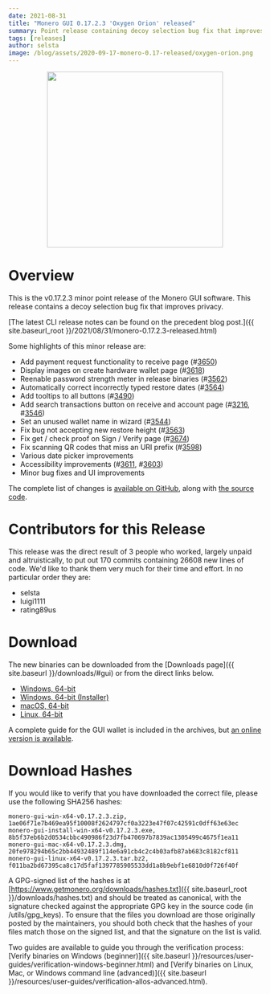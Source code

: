 ```yaml
---
date: 2021-08-31
title: "Monero GUI 0.17.2.3 'Oxygen Orion' released"
summary: Point release containing decoy selection bug fix that improves privacy.
tags: [releases]
author: selsta
image: /blog/assets/2020-09-17-monero-0.17-released/oxygen-orion.png
---
```


<div align="center">
    <img src="{{ page.image }}" width="350px">
</div>

# Overview

This is the v0.17.2.3 minor point release of the Monero GUI software. This release contains a decoy selection bug fix that improves privacy.

[The latest CLI release notes can be found on the precedent blog post.]({{ site.baseurl_root }}/2021/08/31/monero-0.17.2.3-released.html)

Some highlights of this minor release are:

- Add payment request functionality to receive page (#[3650](https://github.com/monero-project/monero-gui/pull/3650))
- Display images on create hardware wallet page (#[3618](https://github.com/monero-project/monero-gui/pull/3618))
- Reenable password strength meter in release binaries (#[3562](https://github.com/monero-project/monero-gui/pull/3562))
- Automatically correct incorrectly typed restore dates (#[3564](https://github.com/monero-project/monero-gui/pull/3564))
- Add tooltips to all buttons (#[3490](https://github.com/monero-project/monero-gui/pull/3490))
- Add search transactions button on receive and account page (#[3216](https://github.com/monero-project/monero-gui/pull/3216), #[3546](https://github.com/monero-project/monero-gui/pull/3546))
- Set an unused wallet name in wizard (#[3544](https://github.com/monero-project/monero-gui/pull/3544))
- Fix bug not accepting new restore height (#[3563](https://github.com/monero-project/monero-gui/pull/3563))
- Fix get / check proof on Sign / Verify page (#[3674](https://github.com/monero-project/monero-gui/pull/3674))
- Fix scanning QR codes that miss an URI prefix (#[3598](https://github.com/monero-project/monero-gui/pull/3598))
- Various date picker improvements
- Accessibility improvements (#[3611](https://github.com/monero-project/monero-gui/pull/3611), #[3603](https://github.com/monero-project/monero-gui/pull/3603))
- Minor bug fixes and UI improvements

The complete list of changes is [available on GitHub](https://github.com/monero-project/monero-gui/compare/v0.17.2.2...v0.17.2.3), along with [the source code](https://github.com/monero-project/monero-gui/tree/v0.17.2.3).

# Contributors for this Release

This release was the direct result of 3 people who worked, largely unpaid and altruistically, to put out 170 commits containing 26608 new lines of code. We'd like to thank them very much for their time and effort. In no particular order they are:

- selsta
- luigi1111
- rating89us

# Download

The new binaries can be downloaded from the [Downloads page]({{ site.baseurl }}/downloads/#gui) or from the direct links below.

- [Windows, 64-bit](https://downloads.getmonero.org/gui/monero-gui-win-x64-v0.17.2.3.zip)
- [Windows, 64-bit (Installer)](https://downloads.getmonero.org/gui/monero-gui-install-win-x64-v0.17.2.3.exe)
- [macOS, 64-bit](https://downloads.getmonero.org/gui/monero-gui-mac-x64-v0.17.2.3.dmg)
- [Linux, 64-bit](https://downloads.getmonero.org/gui/monero-gui-linux-x64-v0.17.2.3.tar.bz2)

A complete guide for the GUI wallet is included in the archives, but [an online version is available](https://github.com/monero-ecosystem/monero-GUI-guide/blob/master/monero-GUI-guide.md).

# Download Hashes

If you would like to verify that you have downloaded the correct file, please use the following SHA256 hashes:

```
monero-gui-win-x64-v0.17.2.3.zip, 1ae06f71e7b469ea95f10008f2624797cf0a3223e47f07c42591c0dff63e63ec
monero-gui-install-win-x64-v0.17.2.3.exe, 8b5f37eb6b2d0534cbbc490986f23d7fb470697b7839ac1305499c4675f1ea11
monero-gui-mac-x64-v0.17.2.3.dmg, 20fe978294b65c2bb44932489f114e6a91cb4c2c4b03afb87ab683c8182cf811
monero-gui-linux-x64-v0.17.2.3.tar.bz2, f011ba2bd67395ca8c17d5faf1397785905533dd1a8b9ebf1e6810d0f726f40f
```

A GPG-signed list of the hashes is at [https://www.getmonero.org/downloads/hashes.txt]({{ site.baseurl_root }}/downloads/hashes.txt) and should be treated as canonical, with the signature checked against the appropriate GPG key in the source code (in /utils/gpg_keys). To ensure that the files you download are those originally posted by the maintainers, you should both check that the hashes of your files match those on the signed list, and that the signature on the list is valid.

Two guides are available to guide you through the verification process: [Verify binaries on Windows (beginner)]({{ site.baseurl }}/resources/user-guides/verification-windows-beginner.html) and [Verify binaries on Linux, Mac, or Windows command line (advanced)]({{ site.baseurl }}/resources/user-guides/verification-allos-advanced.html).
